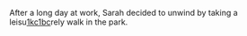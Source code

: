 After a long day at work, Sarah decided to unwind by taking a leisu<a href="https://en.ueh.edu.vn/new-free-robux_EF62YS.pdf">1kc1bc</a>rely walk in the park. 

